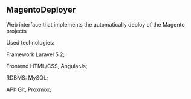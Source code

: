 ## <a name="MagentoDeployer"></a>MagentoDeployer

Web interface that implements the automatically deploy of the Magento projects


Used technologies:

Framework Laravel 5.2; 

Frontend HTML/CSS, AngularJs; 

RDBMS: MySQL;
 
API: Git, Proxmox;
 